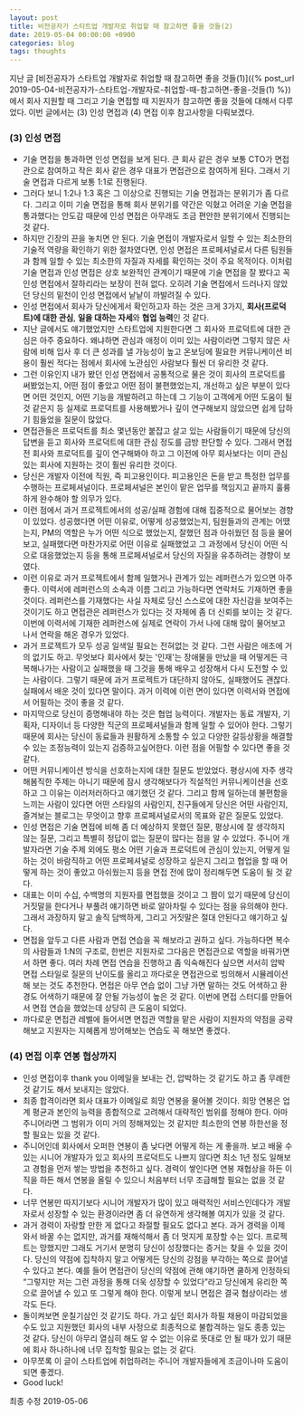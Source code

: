 ```yaml
---
layout: post
title: 비전공자가 스타트업 개발자로 취업할 때 참고하면 좋을 것들(2)
date: 2019-05-04 00:00:00 +0900
categories: blog
tags: thoughts
---
```


지난 글 [비전공자가 스타트업 개발자로 취업할 때 참고하면 좋을 것들(1)]({% post_url  2019-05-04-비전공자가-스타트업-개발자로-취업할-때-참고하면-좋을-것들(1) %})에서 회사 지원할 때 그리고 기술 면접할 때 지원자가 참고하면 좋을 것들에 대해서 다루었다. 이번 글에서는 (3) 인성 면접과 (4) 면접 이후 참고사항을 다뤄보겠다.

### (3) 인성 면접

- 기술 면접을 통과하면 인성 면접을 보게 된다. 큰 회사 같은 경우 보통 CTO가 면접관으로 참여하고 작은 회사 같은 경우 대표가 면접관으로 참여하게 된다. 그래서 기술 면접과 다르게 보통 1:1로 진행된다.
- 그러다 보니 1:2나 1:3 혹은 그 이상으로 진행되는 기술 면접과는 분위기가 좀 다르다. 그리고 이미 기술 면접을 통해 회사 분위기를 약간은 익혔고 어려운 기술 면접을 통과했다는 안도감 때문에 인성 면접은 아무래도 조금 편안한 분위기에서 진행되는 것 같다.
- 하지만 긴장의 끈을 놓치면 안 된다. 기술 면접이 개발자로서 일할 수 있는 최소한의 기술적 역량을 확인하기 위한 절차였다면, 인성 면접은 프로페셔널로서 다른 팀원들과 함께 일할 수 있는 최소한의 자질과 자세를 확인하는 것이 주요 목적이다. 이처럼 기술 면접과 인성 면접은 상호 보완적인 관계이기 때문에 기술 면접을 잘 봤다고 꼭 인성 면접에서 잘하리라는 보장이 전혀 없다. 오히려 기술 면접에서 드러나지 않았던 당신의 밑천이 인성 면접에서 낱낱이 까발려질 수 있다.
- 인성 면접에서 회사가 당신에게서 확인하고자 하는 것은 크게 3가지, **회사(프로덕트)에 대한 관심**, **일을 대하는 자세**와 **협업 능력**인 것 같다.
- 지난 글에서도 얘기했었지만 스타트업에 지원한다면 그 회사와 프로덕트에 대한 관심은 아주 중요하다. 왜냐하면 관심과 애정이 이미 있는 사람이라면 그렇지 않은 사람에 비해 입사 후 더 큰 성과를 낼 가능성이 높고 온보딩에 필요한 커뮤니케이션 비용이 훨씬 적다는 점에서 회사에 노관심인 사람보다 훨씬 더 유리한 것 같다.
- 그런 이유인지 내가 봤던 인성 면접에서 공통적으로 물은 것이 회사의 프로덕트를 써봤었는지, 어떤 점이 좋았고 어떤 점이 불편했었는지, 개선하고 싶은 부분이 있다면 어떤 것인지, 어떤 기능을 개발하려고 하는데 그 기능이 고객에게 어떤 도움이 될 것 같은지 등 실제로 프로덕트를 사용해봤거나 깊이 연구해보지 않았으면 쉽게 답하기 힘들었을 질문이 많았다.
- 면접관들은 프로덕트를 최소 몇년동안 붙잡고 살고 있는 사람들이기 때문에 당신의 답변을 듣고 회사와 프로덕트에 대한 관심 정도를 금방 판단할 수 있다. 그래서 면접 전 회사와 프로덕트를 깊이 연구해봐야 하고 그 이전에 아무 회사보다는 이미 관심있는 회사에 지원하는 것이 훨씬 유리한 것이다.
- 당신은 개발자 이전에 직원, 즉 피고용인이다. 피고용인은 돈을 받고 특정한 업무를 수행하는 프로페셔널이다. 프로페셔널은 본인이 맡은 업무를 책임지고 끝까지 훌륭하게 완수해야 할 의무가 있다.
- 이런 점에서 과거 프로젝트에서의 성공/실패 경험에 대해 집중적으로 물어보는 경향이 있었다. 성공했다면 어떤 이유로, 어떻게 성공했었는지, 팀원들과의 관계는 어땠는지, PM의 역할은 누가 어떤 식으로 했었는지, 잘했던 점과 아쉬웠던 점 등을 물어보고, 실패했다면 마찬가지로 어떤 이유로 실패했었고 그 과정에서 당신이 어떤 식으로 대응했었는지 등을 통해 프로페셔널로서 당신의 자질을 유추하려는 경향이 보였다.
- 이런 이유로 과거 프로젝트에서 함께 일했거나 관계가 있는 레퍼런스가 있으면 아주 좋다. 이력서에 레퍼런스의 소속과 이름 그리고 가능하다면 연락처도 기재하면 좋을 것이다. 레퍼런스를 기재했다는 사실 자체로 당신 스스로에 대한 자신감을 보여주는 것이기도 하고 면접관은 레퍼런스가 있다는 것 자체에 좀 더 신뢰를 보이는 것 같다. 이번에 이력서에 기재한 레퍼런스에 실제로 연락이 가서 나에 대해 많이 물어보고 나서 연락을 해온 경우가 있었다.
- 과거 프로젝트가 모두 성공 일색일 필요는 전혀없는 것 같다. 그런 사람은 애초에 거의 없기도 하고. 무엇보다 회사에서 찾는 '인재'는 장애물을 만났을 때 어떻게든 극복해나가는 사람이고 실패했을 때 그것을 통해 배우고 성장해서 다시 도전할 수 있는 사람이다. 그렇기 때문에 과거 프로젝트가 대단하지 않아도, 실패했어도 괜찮다. 실패에서 배운 것이 있다면 말이다. 과거 이력에 이런 면이 있다면 이력서와 면접에서 어필하는 것이 좋을 것 같다.
- 마지막으로 당신이 증명해내야 하는 것은 협업 능력이다. 개발자는 동료 개발자, 기획자, 디자이너 등 다양한 직군의 프로페셔널들과 함께 일할 수 있어야 한다. 그렇기 때문에 회사는 당신이 동료들과 원활하게 소통할 수 있고 다양한 갈등상황을 해결할 수 있는 조정능력이 있는지 검증하고싶어한다. 이런 점을 어필할 수 있다면 좋을 것 같다.
- 어떤 커뮤니케이션 방식을 선호하는지에 대한 질문도 받았었다. 평상시에 자주 생각해봄직한 주제는 아니기 때문에 잠시 생각해보다가 직설적인 커뮤니케이션을 선호하고 그 이유는 이러저러하다고 얘기했던 것 같다. 그리고 함께 일하는데 불편함을 느끼는 사람이 있다면 어떤 스타일의 사람인지, 친구들에게 당신은 어떤 사람인지, 즐겨보는 블로그는 무엇이고 향후 프로페셔널로서의 목표와 같은 질문도 있었다.
- 인성 면접은 기술 면접에 비해 좀 더 예상하지 못했던 질문, 평상시에 잘 생각하지 않는 질문, 그리고 특별히 정답이 없는 질문이 많다는 점을 알 수 있었다. 주니어 개발자라면 기술 주제 외에도 평소 어떤 기술과 프로덕트에 관심이 있는지, 어떻게 일하는 것이 바람직하고 어떤 프로페셔널로 성장하고 싶은지 그리고 협업을 할 때 어떻게 하는 것이 좋았고 아쉬웠는지 등을 면접 전에 많이 정리해두면 도움이 될 것 같다.
- 대표는 이미 수십, 수백명의 지원자를 면접했을 것이고 그 짬이 있기 때문에 당신이 거짓말을 한다거나 부풀려 얘기하면 바로 알아차릴 수 있다는 점을 유의해야 한다. 그래서 과장하지 말고 솔직 담백하게, 그리고 거짓말은 절대 안된다고 얘기하고 싶다.
- 면접을 앞두고 다른 사람과 면접 연습을 꼭 해보라고 권하고 싶다. 가능하다면 복수의 사람들과 1:N의 구조로, 한번은 지원자로 그다음은 면접관으로 역할을 바꿔가면서 하면 좋다. 여러 차례 면접 연습을 진행하고 좀 익숙해진다 싶으면 서서히 압박 면접 스타일로 질문의 난이도를 올리고 까다로운 면접관으로 빙의해서 시뮬레이션해 보는 것도 추천한다. 면접은 아무 연습 없이 그냥 가면 말하는 것도 어색하고 환경도 어색하기 때문에 잘 안될 가능성이 높은 것 같다. 이번에 면접 스터디를 만들어서 면접 연습을 했었는데 상당히 큰 도움이 되었다.
- 까다로운 면접관 레벨에 들어서면 면접관 역할을 맡은 사람이 지원자의 약점을 공략해보고 지원자는 지혜롭게 방어해보는 연습도 꼭 해보면 좋겠다.


### (4) 면접 이후 연봉 협상까지

- 인성 면접이후 thank you 이메일을 보내는 건, 압박하는 것 같기도 하고 좀 무례한 것 같기도 해서 보내지는 않았다.
- 최종 합격이라면 회사 대표가 이메일로 희망 연봉을 물어볼 것이다. 희망 연봉은 업계 평균과 본인의 능력을 종합적으로 고려해서 대략적인 범위를 정해야 한다. 아마 주니어라면 그 범위가 이미 거의 정해져있는 것 같지만 최소한의 연봉 하한선을 정할 필요는 있을 것 같다.
- 주니어인데 회사에서 오퍼한 연봉이 좀 낮다면 어떻게 하는 게 좋을까. 보고 배울 수 있는 시니어 개발자가 있고 회사의 프로덕트도 나쁘지 않다면 최소 1년 정도 일해보고 경험을 먼저 쌓는 방법을 추천하고 싶다. 경력이 쌓인다면 연봉 재협상을 하든 이직을 하든 해서 연봉을 올릴 수 있으니 처음부터 너무 조급해할 필요는 없을 것 같다.
- 너무 연봉만 따지기보다 시니어 개발자가 많이 있고 매력적인 서비스인데다가 개발자로서 성장할 수 있는 환경이라면 좀 더 유연하게 생각해볼 여지가 있을 것 같다.
- 과거 경력이 자랑할 만한 게 없다고 좌절할 필요도 없다고 본다. 과거 경력을 이제 와서 바꿀 수는 없지만, 과거를 재해석해서 좀 더 멋지게 포장할 수는 있다. 프로젝트는 망했지만 그래도 거기서 분명히 당신이 성장했다는 증거는 찾을 수 있을 것이다. 당신의 약점에 집착하지 말고 어떻게든 당신의 강점을 부각하는 쪽으로 끌어낼 수 있다고 본다. 예를 들어 면접관이 당신의 약점에 관해 얘기하면 쿨하게 인정하되 “그렇지만 저는 그런 과정을 통해 더욱 성장할 수 있었다”라고 당신에게 유리한 쪽으로 끌어낼 수 있고 또 그렇게 해야 한다. 이렇게 보니 면접은 결국 협상이라는 생각도 든다.
- 돌이켜보면 운칠기삼인 것 같기도 하다. 가고 싶던 회사가 하필 채용이 마감되었을 수도 있고 지원했던 회사의 내부 사정으로 최종적으로 불합격하는 일도 종종 있는 것 같다. 당신이 아무리 열심히 해도 알 수 없는 이유로 뜻대로 안 될 때가 있기 때문에 회사 하나하나에 너무 집착할 필요는 없는 것 같다.
- 아무쪼록 이 글이 스타트업에 취업하려는 주니어 개발자들에게 조금이나마 도움이 되면 좋겠다.
- Good luck!


최종 수정 2019-05-06